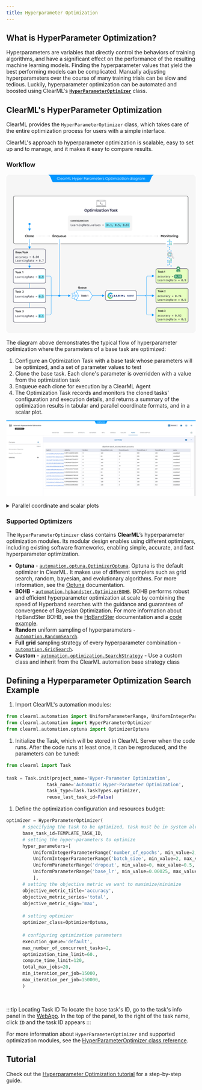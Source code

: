 ```yaml
---
title: Hyperparameter Optimization
---
```


## What is HyperParameter Optimization?
Hyperparameters are variables that directly control the behaviors of training algorithms, and have a significant effect on 
the performance of the resulting machine learning models. Finding the hyperparameter values that yield the best 
performing models can be complicated. Manually adjusting hyperparameters over the course of many training trials can be 
slow and tedious. Luckily, hyperparameter optimization can be automated and boosted using ClearML's 
[**`HyperParameterOptimizer`**](../references/sdk/hpo_optimization_hyperparameteroptimizer.md) class.

## ClearML's HyperParameter Optimization

ClearML provides the `HyperParameterOptimizer` class, which takes care of the entire optimization process for users 
with a simple interface.  

ClearML's approach to hyperparameter optimization is scalable, easy to set up and to manage, and it makes it easy to 
compare results.

### Workflow

![Hyperparameter optimization diagram](../img/hpo_diagram.png)

The diagram above demonstrates the typical flow of hyperparameter optimization where the parameters of a base task are optimized: 

1. Configure an Optimization Task with a base task whose parameters will be optimized, and a set of parameter values to 
   test
1. Clone the base task. Each clone's parameter is overridden with a value from the optimization task  
1. Enqueue each clone for execution by a ClearML Agent
1. The Optimization Task records and monitors the cloned tasks' configuration and execution details, and returns a 
   summary of the optimization results in tabular and parallel coordinate formats, and in a scalar plot. 
 

![Optimization results summary chart](../img/fundamentals_hpo_summary.png)

<details className="cml-expansion-panel screenshot">
<summary className="cml-expansion-panel-summary">Parallel coordinate and scalar plots</summary>
<div className="cml-expansion-panel-content">

![Parallel Coordinates](../img/fundamentals_hpo_parallel_coordinates.png)

![Scalars](../img/fundamentals_hpo_scalars.png)

</div>
</details>

### Supported Optimizers

The `HyperParameterOptimizer` class contains **ClearML**’s hyperparameter optimization modules. Its modular design enables 
using different optimizers, including existing software frameworks, enabling simple, accurate, and fast hyperparameter 
optimization.

* **Optuna** - [`automation.optuna.OptimizerOptuna`](../references/sdk/hpo_optuna_optuna_optimizeroptuna.md). Optuna is the default optimizer in ClearML. It makes use of 
  different samplers such as grid search, random, bayesian, and evolutionary algorithms. 
  For more information, see the [Optuna](https://optuna.readthedocs.io/en/latest/) 
  documentation.
* **BOHB** - [`automation.hpbandster.OptimizerBOHB`](../references/sdk/hpo_hpbandster_bandster_optimizerbohb.md). BOHB performs robust and efficient hyperparameter optimization 
  at scale by combining the speed of Hyperband searches with the guidance and guarantees of convergence of Bayesian Optimization. 
  For more information about HpBandSter BOHB, see the [HpBandSter](https://automl.github.io/HpBandSter/build/html/index.html) 
  documentation and a [code example](../guides/frameworks/pytorch/notebooks/image/hyperparameter_search.md).
* **Random** uniform sampling of hyperparameters - [`automation.RandomSearch`](../references/sdk/hpo_optimization_randomsearch.md).
* **Full grid** sampling strategy of every hyperparameter combination - [`automation.GridSearch`](../references/sdk/hpo_optimization_gridsearch.md).
* **Custom** - [`automation.optimization.SearchStrategy`](https://github.com/allegroai/clearml/blob/master/clearml/automation/optimization.py#L268) - Use a custom class and inherit from the ClearML automation base strategy class 


## Defining a Hyperparameter Optimization Search Example

1. Import ClearML's automation modules: 

  ```python 
  from clearml.automation import UniformParameterRange, UniformIntegerParameterRange
  from clearml.automation import HyperParameterOptimizer
  from clearml.automation.optuna import OptimizerOptuna
  ```
1. Initialize the Task, which will be stored in ClearML Server when the code runs. After the code runs at least once, 
   it can be reproduced, and the parameters can be tuned:
  ```python
  from clearml import Task
  
  task = Task.init(project_name='Hyper-Parameter Optimization',
                 task_name='Automatic Hyper-Parameter Optimization',
                 task_type=Task.TaskTypes.optimizer,
                 reuse_last_task_id=False)
  
  ```

1. Define the optimization configuration and resources budget:
  ```python
  optimizer = HyperParameterOptimizer(
        # specifying the task to be optimized, task must be in system already so it can be cloned
        base_task_id=TEMPLATE_TASK_ID,  
        # setting the hyper-parameters to optimize
        hyper_parameters=[
            UniformIntegerParameterRange('number_of_epochs', min_value=2, max_value=12, step_size=2),
            UniformIntegerParameterRange('batch_size', min_value=2, max_value=16, step_size=2),
            UniformParameterRange('dropout', min_value=0, max_value=0.5, step_size=0.05),
            UniformParameterRange('base_lr', min_value=0.00025, max_value=0.01, step_size=0.00025),
            ],
        # setting the objective metric we want to maximize/minimize
        objective_metric_title='accuracy',
        objective_metric_series='total',
        objective_metric_sign='max',  

        # setting optimizer  
        optimizer_class=OptimizerOptuna,
    
        # configuring optimization parameters
        execution_queue='default',  
        max_number_of_concurrent_tasks=2,  
        optimization_time_limit=60., 
        compute_time_limit=120, 
        total_max_jobs=20,  
        min_iteration_per_job=15000,  
        max_iteration_per_job=150000,  
        )
  ```
<br/>

:::tip Locating Task ID
To locate the base task's ID, go to the task's info panel in the [WebApp](../webapp/webapp_overview.md). In the top of the panel, 
to the right of the task name, click `ID` and the task ID appears
:::


For more information about `HyperParameterOptimizer` and supported optimization modules, see the [HyperParameterOptimizer class reference](../references/sdk/hpo_optimization_hyperparameteroptimizer.md).

## Tutorial

Check out the [Hyperparameter Optimization tutorial](../guides/optimization/hyper-parameter-optimization/examples_hyperparam_opt.md) for a step-by-step guide.

